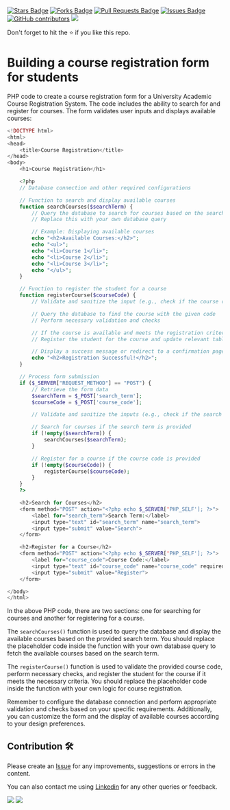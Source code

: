 <a href="https://github.com/drshahizan/learn-php/stargazers"><img src="https://img.shields.io/github/stars/drshahizan/learn-php" alt="Stars Badge"/></a>
<a href="https://github.com/drshahizan/learn-php/network/members"><img src="https://img.shields.io/github/forks/drshahizan/learn-php" alt="Forks Badge"/></a>
<a href="https://github.com/drshahizan/learn-php/pulls"><img src="https://img.shields.io/github/issues-pr/drshahizan/learn-php" alt="Pull Requests Badge"/></a>
<a href="https://github.com/drshahizan/learn-php/issues"><img src="https://img.shields.io/github/issues/drshahizan/learn-php" alt="Issues Badge"/></a>
<a href="https://github.com/drshahizan/learn-php/graphs/contributors"><img alt="GitHub contributors" src="https://img.shields.io/github/contributors/drshahizan/learn-php?color=2b9348"></a>
![](https://visitor-badge.glitch.me/badge?page_id=drshahizan/learn-php)

Don't forget to hit the :star: if you like this repo.

# Building a course registration form for students

PHP code to create a course registration form for a University Academic Course Registration System. The code includes the ability to search for and register for courses. The form validates user inputs and displays available courses:

```php
<!DOCTYPE html>
<html>
<head>
    <title>Course Registration</title>
</head>
<body>
    <h1>Course Registration</h1>

    <?php
    // Database connection and other required configurations

    // Function to search and display available courses
    function searchCourses($searchTerm) {
        // Query the database to search for courses based on the search term
        // Replace this with your own database query

        // Example: Displaying available courses
        echo "<h2>Available Courses:</h2>";
        echo "<ul>";
        echo "<li>Course 1</li>";
        echo "<li>Course 2</li>";
        echo "<li>Course 3</li>";
        echo "</ul>";
    }

    // Function to register the student for a course
    function registerCourse($courseCode) {
        // Validate and sanitize the input (e.g., check if the course code is not empty and sanitize for security)

        // Query the database to find the course with the given code
        // Perform necessary validation and checks

        // If the course is available and meets the registration criteria
        // Register the student for the course and update relevant tables

        // Display a success message or redirect to a confirmation page
        echo "<h2>Registration Successful!</h2>";
    }

    // Process form submission
    if ($_SERVER["REQUEST_METHOD"] == "POST") {
        // Retrieve the form data
        $searchTerm = $_POST['search_term'];
        $courseCode = $_POST['course_code'];

        // Validate and sanitize the inputs (e.g., check if the search term and course code are not empty, sanitize for security)

        // Search for courses if the search term is provided
        if (!empty($searchTerm)) {
            searchCourses($searchTerm);
        }

        // Register for a course if the course code is provided
        if (!empty($courseCode)) {
            registerCourse($courseCode);
        }
    }
    ?>

    <h2>Search for Courses</h2>
    <form method="POST" action="<?php echo $_SERVER['PHP_SELF']; ?>">
        <label for="search_term">Search Term:</label>
        <input type="text" id="search_term" name="search_term">
        <input type="submit" value="Search">
    </form>

    <h2>Register for a Course</h2>
    <form method="POST" action="<?php echo $_SERVER['PHP_SELF']; ?>">
        <label for="course_code">Course Code:</label>
        <input type="text" id="course_code" name="course_code" required>
        <input type="submit" value="Register">
    </form>

</body>
</html>
```

In the above PHP code, there are two sections: one for searching for courses and another for registering for a course.

The `searchCourses()` function is used to query the database and display the available courses based on the provided search term. You should replace the placeholder code inside the function with your own database query to fetch the available courses based on the search term.

The `registerCourse()` function is used to validate the provided course code, perform necessary checks, and register the student for the course if it meets the necessary criteria. You should replace the placeholder code inside the function with your own logic for course registration.

Remember to configure the database connection and perform appropriate validation and checks based on your specific requirements. Additionally, you can customize the form and the display of available courses according to your design preferences.


## Contribution 🛠️
Please create an [Issue](https://github.com/drshahizan/learn-php/issues) for any improvements, suggestions or errors in the content.

You can also contact me using [Linkedin](https://www.linkedin.com/in/drshahizan/) for any other queries or feedback.

![](https://komarev.com/ghpvc/?username=drshahizan&label=Views&color=0e75b6&style=flat)
![](https://hit.yhype.me/github/profile?user_id=81284918)

